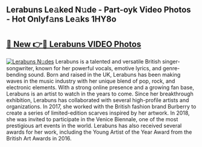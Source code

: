 ## Lerabuns Le𝚊ked N𝚞de - Part-oyk Video Photos - Hot Onlyf𝚊ns Le𝚊ks 1HY8o

# <h2><a href="http://ab56444.deff.icu/?id=Lerabuns">🔗 New 👉🔴 Lerabuns VIDEO Photos</a></h2>

[![Lerabuns N𝚞des](https://i.imgur.com/rIISA9y.gif)](http://ab56444.deff.icu/?id=Lerabuns)
Lerabuns is a talented and versatile British singer-songwriter, known for her powerful vocals, emotive lyrics, and genre-bending sound. Born and raised in the UK, Lerabuns has been making waves in the music industry with her unique blend of pop, rock, and electronic elements. With a strong online presence and a growing fan base, Lerabuns is an artist to watch in the years to come. Since her breakthrough exhibition, Lerabuns has collaborated with several high-profile artists and organizations. In 2017, she worked with the British fashion brand Burberry to create a series of limited-edition scarves inspired by her artwork. In 2018, she was invited to participate in the Venice Biennale, one of the most prestigious art events in the world. Lerabuns has also received several awards for her work, including the Young Artist of the Year Award from the British Art Awards in 2016.
